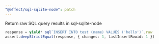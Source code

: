 ```yaml
---
"@effect/sql-sqlite-node": patch
---
```


Return raw SQL query results in sql-sqlite-node

```ts
response = yield* sql`INSERT INTO test (name) VALUES ('hello')`.raw
assert.deepStrictEqual(response, { changes: 1, lastInsertRowid: 1 })
```
